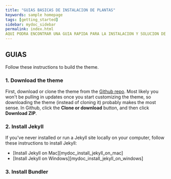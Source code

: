 ```yaml
---
title: "GUIAS BASICAS DE INSTALACION DE PLANTAS"
keywords: sample homepage
tags: [getting_started]
sidebar: mydoc_sidebar
permalink: index.html
AQUI PODRA ENCONTRAR UNA GUIA RAPIDA PARA LA INSTALACION Y SOLUCION DE INCONVEMIENTES DE LAS DIFERENTES PLANTAS Y EQUIPOS UTILIZADOS EN EL DEPARTAMENTO DE SOPORTE.
---
```



## GUIAS

Follow these instructions to build the theme.

### 1. Download the theme

First, download or clone the theme from the [Github repo](https://github.com/tomjoht/documentation-theme-jekyll). Most likely you won't be pulling in updates once you start customizing the theme, so downloading the theme (instead of cloning it) probably makes the most sense. In Github, click the **Clone or download** button, and then click **Download ZIP**.

### 2. Install Jekyll

If you've never installed or run a Jekyll site locally on your computer, follow these instructions to install Jekyll:

* [Install Jekyll on Mac][mydoc_install_jekyll_on_mac]
* [Install Jekyll on Windows][mydoc_install_jekyll_on_windows]

### 3. Install Bundler

